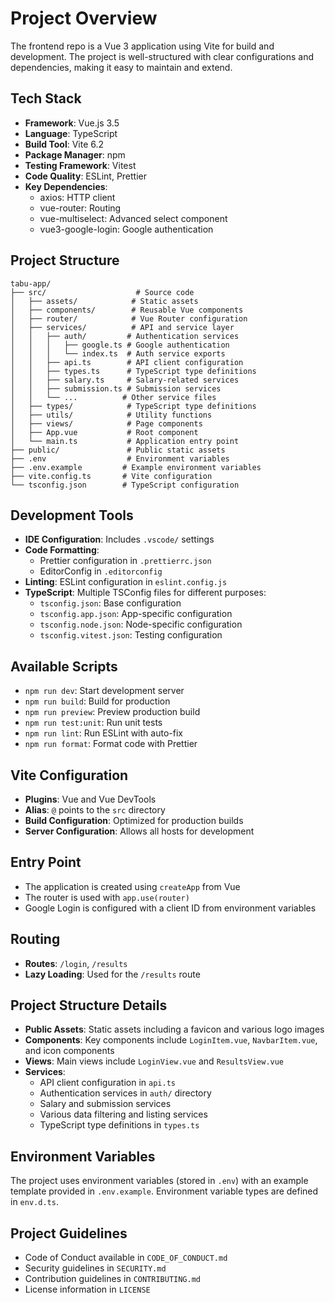 # Project Overview

The frontend repo is a Vue 3 application using Vite for build and development. The project is well-structured with clear configurations and dependencies, making it easy to maintain and extend.

## Tech Stack
- **Framework**: Vue.js 3.5
- **Language**: TypeScript
- **Build Tool**: Vite 6.2
- **Package Manager**: npm
- **Testing Framework**: Vitest
- **Code Quality**: ESLint, Prettier
- **Key Dependencies**:
  - axios: HTTP client
  - vue-router: Routing
  - vue-multiselect: Advanced select component
  - vue3-google-login: Google authentication

## Project Structure
```
tabu-app/
├── src/                    # Source code
│   ├── assets/            # Static assets
│   ├── components/        # Reusable Vue components
│   ├── router/            # Vue Router configuration
│   ├── services/          # API and service layer
│   │   ├── auth/         # Authentication services
│   │   │   ├── google.ts # Google authentication
│   │   │   └── index.ts  # Auth service exports
│   │   ├── api.ts        # API client configuration
│   │   ├── types.ts      # TypeScript type definitions
│   │   ├── salary.ts     # Salary-related services
│   │   ├── submission.ts # Submission services
│   │   └── ...          # Other service files
│   ├── types/            # TypeScript type definitions
│   ├── utils/            # Utility functions
│   ├── views/            # Page components
│   ├── App.vue           # Root component
│   └── main.ts           # Application entry point
├── public/               # Public static assets
├── .env                  # Environment variables
├── .env.example         # Example environment variables
├── vite.config.ts       # Vite configuration
└── tsconfig.json        # TypeScript configuration
```

## Development Tools
- **IDE Configuration**: Includes `.vscode/` settings
- **Code Formatting**: 
  - Prettier configuration in `.prettierrc.json`
  - EditorConfig in `.editorconfig`
- **Linting**: ESLint configuration in `eslint.config.js`
- **TypeScript**: Multiple TSConfig files for different purposes:
  - `tsconfig.json`: Base configuration
  - `tsconfig.app.json`: App-specific configuration
  - `tsconfig.node.json`: Node-specific configuration
  - `tsconfig.vitest.json`: Testing configuration

## Available Scripts
- `npm run dev`: Start development server
- `npm run build`: Build for production
- `npm run preview`: Preview production build
- `npm run test:unit`: Run unit tests
- `npm run lint`: Run ESLint with auto-fix
- `npm run format`: Format code with Prettier

## Vite Configuration
- **Plugins**: Vue and Vue DevTools
- **Alias**: `@` points to the `src` directory
- **Build Configuration**: Optimized for production builds
- **Server Configuration**: Allows all hosts for development

## Entry Point
- The application is created using `createApp` from Vue
- The router is used with `app.use(router)`
- Google Login is configured with a client ID from environment variables

## Routing
- **Routes**: `/login`, `/results`
- **Lazy Loading**: Used for the `/results` route

## Project Structure Details
- **Public Assets**: Static assets including a favicon and various logo images
- **Components**: Key components include `LoginItem.vue`, `NavbarItem.vue`, and icon components
- **Views**: Main views include `LoginView.vue` and `ResultsView.vue`
- **Services**: 
  - API client configuration in `api.ts`
  - Authentication services in `auth/` directory
  - Salary and submission services
  - Various data filtering and listing services
  - TypeScript type definitions in `types.ts`

## Environment Variables
The project uses environment variables (stored in `.env`) with an example template provided in `.env.example`. Environment variable types are defined in `env.d.ts`.

## Project Guidelines
- Code of Conduct available in `CODE_OF_CONDUCT.md`
- Security guidelines in `SECURITY.md`
- Contribution guidelines in `CONTRIBUTING.md`
- License information in `LICENSE`
